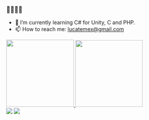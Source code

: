 ### 👋👋👋👋


- 🌱 I’m currently learning C# for Unity, C and PHP.
- 📫 How to reach me: lucatemex@gmail.com

<div>
   <a href="github.com/lucatemex">
     <img height= "180em" src="https://github-readme-stats.vercel.app/api?username=lucatemex&show_icons=true&theme=merko"/>
     <img height= "179em" src="https://github-readme-stats.vercel.app/api/top-langs/?username=lucatemex&layout=compact&theme=merko"/>
     </div>
   
  <div> 
  <a href="https://instagram.com/luc4temes" target="_blank"><img src="https://img.shields.io/badge/-Instagram-%23E4405F?style=for-the-badge&logo=instagram&logoColor=white" target="_blank"></a>
 <a href="https://discord.gg/JHyHHXJX" target="_blank"><img src="https://img.shields.io/badge/Discord-7289DA?style=for-the-badge&logo=discord&logoColor=white" target="_blank"></a> 
     
  
</div>





